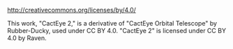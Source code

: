 http://creativecommons.org/licenses/by/4.0/

This work, "CactEye 2," is a derivative of "CactEye Orbital Telescope" by Rubber-Ducky, used under CC BY 4.0. "CactEye 2" is licensed under CC BY 4.0 by Raven.